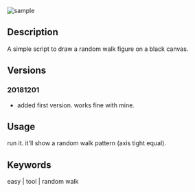 ![sample](/random_walk.png)

## Description

A simple script to draw a random walk figure on a black canvas.

## Versions

### 20181201

- added first version. works fine with mine.

## Usage

run it. it'll show a random walk pattern (axis tight equal).

## Keywords

easy | tool | random walk
